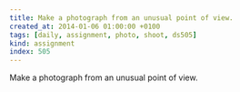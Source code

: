 ```yaml
---
title: Make a photograph from an unusual point of view.
created_at: 2014-01-06 01:00:00 +0100
tags: [daily, assignment, photo, shoot, ds505]
kind: assignment
index: 505
---
```


Make a photograph from an unusual point of view.
